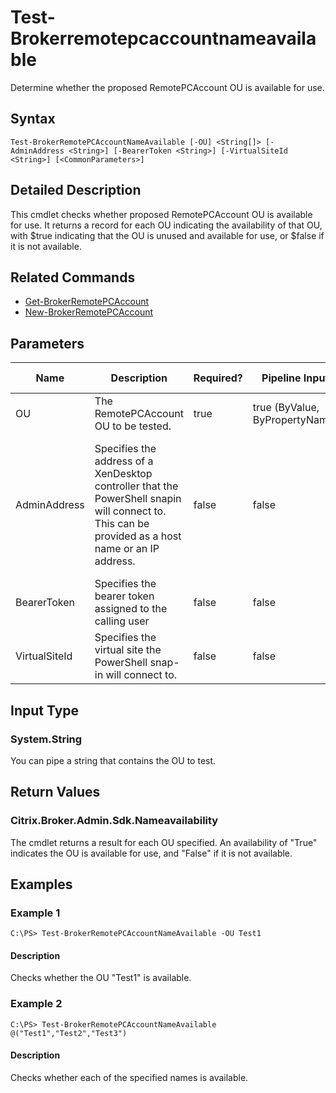 ﻿
# Test-Brokerremotepcaccountnameavailable
Determine whether the proposed RemotePCAccount OU is available for use.
## Syntax
```
Test-BrokerRemotePCAccountNameAvailable [-OU] <String[]> [-AdminAddress <String>] [-BearerToken <String>] [-VirtualSiteId <String>] [<CommonParameters>]
```
## Detailed Description
This cmdlet checks whether proposed RemotePCAccount OU is available for use. It returns a record for each OU indicating the availability of that OU, with \$true indicating that the OU is unused and available for use, or \$false if it is not available.


## Related Commands

* [Get-BrokerRemotePCAccount](./Get-BrokerRemotePCAccount/)
* [New-BrokerRemotePCAccount](./New-BrokerRemotePCAccount/)
## Parameters
| Name   | Description | Required? | Pipeline Input | Default Value |
| --- | --- | --- | --- | --- |
| OU | The RemotePCAccount OU to be tested. | true | true (ByValue, ByPropertyName) |  |
| AdminAddress | Specifies the address of a XenDesktop controller that the PowerShell snapin will connect to. This can be provided as a host name or an IP address. | false | false | Localhost. Once a value is provided by any cmdlet, this value will become the default. |
| BearerToken | Specifies the bearer token assigned to the calling user | false | false |  |
| VirtualSiteId | Specifies the virtual site the PowerShell snap-in will connect to. | false | false |  |

## Input Type

### System.String
You can pipe a string that contains the OU to test.
## Return Values

### Citrix.Broker.Admin.Sdk.Nameavailability
The cmdlet returns a result for each OU specified. An availability of "True" indicates the OU is available for use, and "False" if it is not available.
## Examples

### Example 1
```
C:\PS> Test-BrokerRemotePCAccountNameAvailable -OU Test1
```
#### Description
Checks whether the OU "Test1" is available.
### Example 2
```
C:\PS> Test-BrokerRemotePCAccountNameAvailable @("Test1","Test2","Test3")
```
#### Description
Checks whether each of the specified names is available.
